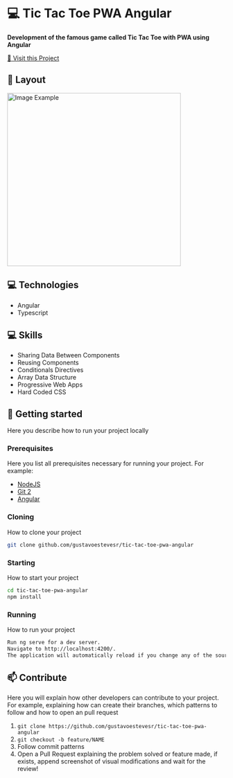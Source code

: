 <h1 style="font-weight: bold;">💻 Tic Tac Toe PWA Angular</h1>

<p>
    <b>Development of the famous game called Tic Tac Toe with PWA using Angular</b>
</p>

<p>
     <a href="https://tic-tac-toe-pwa-angular-nu.vercel.app">📱 Visit this Project</a>
</p>

<h2 id="layout">🎨 Layout</h2>

<p>
    <img src="https://i.ibb.co/0GW5rNn/1715625688087.jpg" alt="Image Example" width="400px">
</p>

<h2 id="technologies">💻 Technologies</h2>

- Angular
- Typescript

<h2 id="skills">💻 Skills </h2>

- Sharing Data Between Components
- Reusing Components
- Conditionals Directives
- Array Data Structure
- Progressive Web Apps
- Hard Coded CSS

<h2 id="started">🚀 Getting started</h2>

Here you describe how to run your project locally

<h3>Prerequisites</h3>

Here you list all prerequisites necessary for running your project. For example:

- [NodeJS](https://github.com/)
- [Git 2](https://github.com)
- [Angular](https://angular.io/)

<h3>Cloning</h3>

How to clone your project

```bash
git clone github.com/gustavoestevesr/tic-tac-toe-pwa-angular
```

<h3>Starting</h3>

How to start your project

```bash
cd tic-tac-toe-pwa-angular
npm install
```

<h3>Running</h3>

How to run your project

```bash
Run ng serve for a dev server.
Navigate to http://localhost:4200/.
The application will automatically reload if you change any of the source files.
```

<h2 id="contribute">📫 Contribute</h2>

Here you will explain how other developers can contribute to your project. For example, explaining how can create their branches, which patterns to follow and how to open an pull request

1. `git clone https://github.com/gustavoestevesr/tic-tac-toe-pwa-angular`
2. `git checkout -b feature/NAME`
3. Follow commit patterns
4. Open a Pull Request explaining the problem solved or feature made, if exists, append screenshot of visual modifications and wait for the review!

